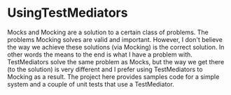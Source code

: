 UsingTestMediators
==================

Mocks and Mocking are a solution to a certain class of problems. The problems Mocking solves are valid and important. However, I don't believe the way we achieve these solutions (via Mocking) is the correct solution. In other words the means to the end is what I have a problem with. TestMediators solve the same problem as Mocks, but the way we get there (to the solution) is very different and I prefer using TestMediators to Mocking as a result. The project here provides samples code for a simple system and a couple of unit tests that use a TestMediator.
